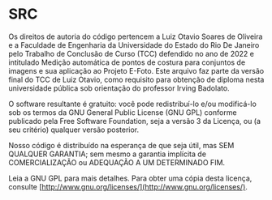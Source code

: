# SRC
Os direitos de autoria do código pertencem a Luiz Otavio Soares de Oliveira e a Faculdade de Engenharia da Universidade do Estado do Rio De Janeiro pelo Trabalho de Conclusão de Curso (TCC) defendido no ano de 2022 e intitulado Medição automática de pontos de costura para conjuntos de imagens e sua aplicação ao Projeto E-Foto. Este arquivo faz parte da versão final do TCC de Luiz Otavio, como requisito para obtenção de diploma nesta universidade pública sob orientação do professor Irving Badolato.

O software resultante é gratuito: você pode redistribuí-lo e/ou modificá-lo sob os termos da GNU General Public License (GNU GPL) conforme publicado pela Free Software Foundation, seja a versão 3 da Licença, ou (a seu critério) qualquer versão posterior.

Nosso código é distribuído na esperança de que seja útil, mas SEM QUALQUER GARANTIA; sem mesmo a garantia implícita de COMERCIALIZAÇÃO ou ADEQUAÇÃO A UM DETERMINADO FIM.

Leia a GNU GPL para mais detalhes. Para obter uma cópia desta licença, consulte [http://www.gnu.org/licenses/](http://www.gnu.org/licenses/).